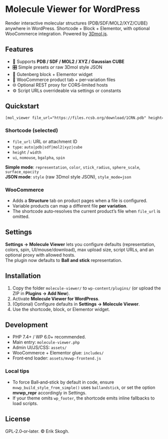 # Molecule Viewer for WordPress

Render interactive molecular structures (PDB/SDF/MOL2/XYZ/CUBE) anywhere in WordPress. Shortcode + Block + Elementor, with optional WooCommerce integration. Powered by [3Dmol.js](https://3dmol.csb.pitt.edu/).

## Features

- 🧬 Supports **PDB / SDF / MOL2 / XYZ / Gaussian CUBE**
- 🎛️ Simple presets *or* raw 3Dmol style JSON
- 🧩 Gutenberg block + Elementor widget
- 🛒 WooCommerce product tab + per‑variation files
- 🌐 Optional REST proxy for CORS‑limited hosts
- ⚙️ Script URLs overrideable via settings or constants

## Quickstart

```html
[mol_viewer file_url="https://files.rcsb.org/download/1CRN.pdb" height="420px" width="100%" type="auto" spin="y:0.6"]
```

### Shortcode (selected)

- `file_url`: URL or attachment ID  
- `type`: `auto|pdb|sdf|mol2|xyz|cube`  
- `height` / `width`  
- `ui`, `nomouse`, `bgalpha`, `spin`

**Simple mode**: `representation`, `color`, `stick_radius`, `sphere_scale`, `surface_opacity`  
**JSON mode**: `style` (raw 3Dmol style JSON), `style_mode=json`

### WooCommerce

- Adds a **Structure** tab on product pages when a file is configured.  
- Variable products can map a different file **per variation**.  
- The shortcode auto‑resolves the current product’s file when `file_url` is omitted.

## Settings

**Settings → Molecule Viewer** lets you configure defaults (representation, colors, spin, UI/mouse/download), max upload size, script URLs, and an optional proxy with allowed hosts.  
The plugin now defaults to **Ball and stick** representation.

## Installation

1. Copy the folder `molecule-viewer/` to `wp-content/plugins/` (or upload the ZIP in **Plugins → Add New**).  
2. Activate **Molecule Viewer for WordPress**.  
3. (Optional) Configure defaults in **Settings → Molecule Viewer**.  
4. Use the shortcode, block, or Elementor widget.

## Development

- PHP 7.4+ / WP 6.0+ recommended.
- Main entry: `molecule-viewer.php`  
- Admin UI/JS/CSS: `assets/`  
- WooCommerce + Elementor glue: `includes/`  
- Front‑end loader: `assets/mvwp-frontend.js`

### Local tips

- To force Ball‑and‑stick by default in code, ensure `mvwp_build_style_from_simple()` uses `ballandstick`, or set the option **mvwp_repr** accordingly in Settings.
- If your theme omits `wp_footer`, the shortcode emits inline fallbacks to load scripts.

## License

GPL‑2.0‑or‑later. © Erik Skogh.
